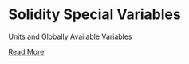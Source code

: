 # Solidity Special Variables

[Units and Globally Available Variables](https://docs.soliditylang.org/en/v0.8.7/units-and-global-variables.html)

[Read More](https://www.geeksforgeeks.org/solidity-special-variables/)


